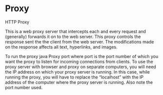 # Proxy
HTTP Proxy

This is a web proxy server that intercepts each and every request and (generally) forwards it on to the web server.
This proxy controls the response sent the the client from the web server.
The modifications made on the response affects all text, hyperlinks, and images.

To run the proxy
  java Proxy port
where port is the port number of which you want the proxy to listen for incoming connections from clients.
To use the proxy server with browser and proxy on separate computers, you will need the IP address on which your proxy server is running. In this case, while running the proxy, you will have to replace the “localhost” with the IP address of the computer where the proxy server is running. Also note the port number used.
